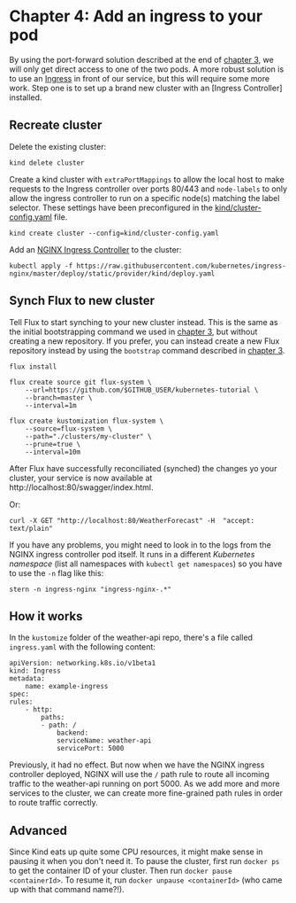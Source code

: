 # Chapter 4: Add an ingress to your pod

By using the port-forward solution described at the end of [chapter 3](./pod.md), we will only get direct access to one of the two pods. A more robust solution is to use an [Ingress](https://kubernetes.io/docs/concepts/services-networking/ingress/) in front of our service, but this will require some more work. Step one is to set up a brand new cluster with an [Ingress Controller] installed.

## Recreate cluster

Delete the existing cluster:

    kind delete cluster

Create a kind cluster with `extraPortMappings` to allow the local host to make requests to the Ingress controller over ports 80/443 and `node-labels` to only allow the ingress controller to run on a specific node(s) matching the label selector. These settings have been preconfigured in the [kind/cluster-config.yaml](./kind/cluster-config.yaml) file.

    kind create cluster --config=kind/cluster-config.yaml

Add an [NGINX Ingress Controller](https://kubernetes.github.io/ingress-nginx/deploy/) to the cluster:

    kubectl apply -f https://raw.githubusercontent.com/kubernetes/ingress-nginx/master/deploy/static/provider/kind/deploy.yaml

## Synch Flux to new cluster

Tell Flux to start synching to your new cluster instead. This is the same as the initial bootstrapping command we used in [chapter 3](./pod.md), but without creating a new repository. If you prefer, you can instead create a new Flux repository instead by using the `bootstrap` command described in [chapter 3](./pod.md).

    flux install

    flux create source git flux-system \
        --url=https://github.com/$GITHUB_USER/kubernetes-tutorial \
        --branch=master \
        --interval=1m

    flux create kustomization flux-system \
        --source=flux-system \
        --path="./clusters/my-cluster" \
        --prune=true \
        --interval=10m

After Flux have successfully reconciliated (synched) the changes yo your cluster, your service is now available at http://localhost:80/swagger/index.html.

Or:

    curl -X GET "http://localhost:80/WeatherForecast" -H  "accept: text/plain"

If you have any problems, you might need to look in to the logs from the NGINX ingress controller pod itself. It runs in a different _Kubernetes namespace_ (list all namespaces with `kubectl get namespaces`) so you have to use the `-n` flag like this:

    stern -n ingress-nginx "ingress-nginx-.*"

## How it works

In the `kustomize` folder of the weather-api repo, there's a file called `ingress.yaml` with the following content:

    apiVersion: networking.k8s.io/v1beta1
    kind: Ingress
    metadata:
        name: example-ingress
    spec:
    rules:
        - http:
            paths:
            - path: /
                backend:
                serviceName: weather-api
                servicePort: 5000

Previously, it had no effect. But now when we have the NGINX ingress controller deployed, NGINX will use the `/` path rule to route all incoming traffic to the weather-api running on port 5000. As we add more and more services to the cluster, we can create more fine-grained path rules in order to route traffic correctly.

## Advanced

Since Kind eats up quite some CPU resources, it might make sense in pausing it when you don't need it. To pause the cluster, first run `docker ps` to get the container ID of your cluster. Then run `docker pause <containerId>`. To resume it, run `docker unpause <containerId>` (who came up with that command name?!).
